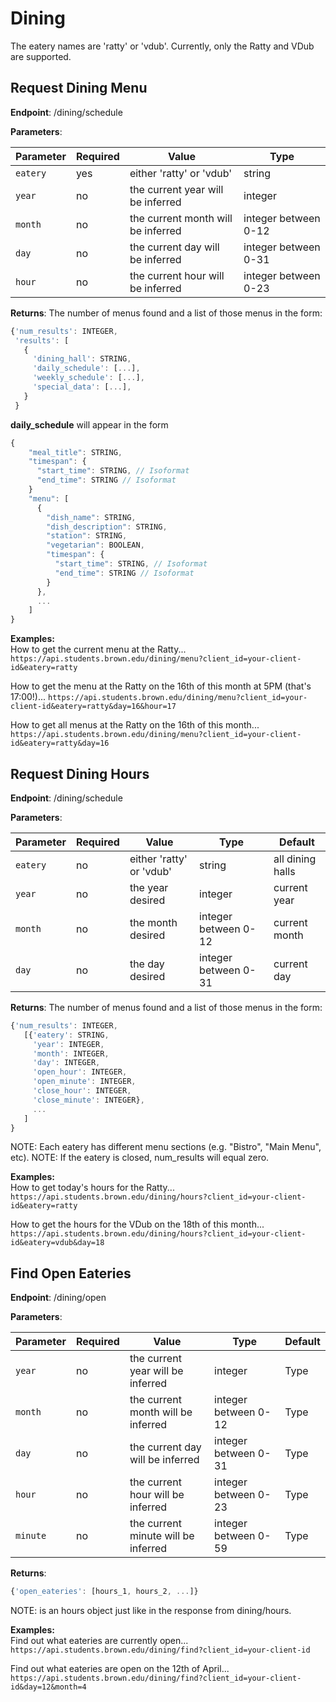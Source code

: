 # Dining
The eatery names are 'ratty' or 'vdub'. Currently, only the Ratty and VDub are supported.

## Request Dining Menu
**Endpoint**: /dining/schedule

**Parameters**:

| Parameter |  Required | Value                               | Type                 |
|-----------|-----------|-------------------------------------|----------------------|
| `eatery`  | yes       | either 'ratty' or 'vdub'            | string               |
| `year`    | no        | the current year will be inferred   | integer              |
| `month`   | no        | the current month will be inferred  | integer between 0-12 |
| `day`     | no        | the current day will be inferred    | integer between 0-31 |
| `hour`    | no        | the current hour will be inferred   | integer between 0-23 |

**Returns**: The number of menus found and a list of those menus in the form:

```javascript
{'num_results': INTEGER,
 'results': [
   {
     'dining_hall': STRING,
     'daily_schedule': [...],
     'weekly_schedule': [...],
     'special_data': [...],
   }
 }
```

**daily_schedule** will appear in the form
```javascript
{
    "meal_title": STRING,
    "timespan": {
      "start_time": STRING, // Isoformat
      "end_time": STRING // Isoformat
    }
    "menu": [
      {
        "dish_name": STRING,
        "dish_description": STRING,
        "station": STRING,
        "vegetarian": BOOLEAN,
        "timespan": {
          "start_time": STRING, // Isoformat
          "end_time": STRING // Isoformat
        }
      },
      ...
    ]
}
```
**Examples:**  
How to get the current menu at the Ratty...
`https://api.students.brown.edu/dining/menu?client_id=your-client-id&eatery=ratty`

How to get the menu at the Ratty on the 16th of this month at 5PM (that's 17:00!)...
`https://api.students.brown.edu/dining/menu?client_id=your-client-id&eatery=ratty&day=16&hour=17`

How to get all menus at the Ratty on the 16th of this month...
`https://api.students.brown.edu/dining/menu?client_id=your-client-id&eatery=ratty&day=16`

## Request Dining Hours
**Endpoint**: /dining/schedule

**Parameters**:

| Parameter |  Required | Value                    | Type                 |Default              |
|-----------|-----------|--------------------------|----------------------|---------------------|
| `eatery`  | no        | either 'ratty' or 'vdub' | string               |all dining halls     |
| `year`    | no        | the year desired         | integer              |current year         |
| `month`   | no        | the month desired        | integer between 0-12 |current month        |
| `day`     | no        | the day desired          | integer between 0-31 |current day          |

**Returns**: The number of menus found and a list of those menus in the form:

```javascript
{'num_results': INTEGER,
   [{'eatery': STRING,
     'year': INTEGER,
     'month': INTEGER,
     'day': INTEGER,
     'open_hour': INTEGER,
     'open_minute': INTEGER,
     'close_hour': INTEGER,
     'close_minute': INTEGER},
     ...
   ]
}
```

NOTE: Each eatery has different menu sections (e.g. "Bistro", "Main Menu", etc).
NOTE: If the eatery is closed, num_results will equal zero.

**Examples:**  
How to get today's hours for the Ratty...
`https://api.students.brown.edu/dining/hours?client_id=your-client-id&eatery=ratty`

How to get the hours for the VDub on the 18th of this month...
`https://api.students.brown.edu/dining/hours?client_id=your-client-id&eatery=vdub&day=18`

## Find Open Eateries  
**Endpoint**: /dining/open

**Parameters**:

| Parameter |  Required | Value                               | Type                 |Default              |
|-----------|-----------|-------------------------------------|----------------------|---------------------|
| `year`    | no        | the current year will be inferred   | integer              |Type                 |
| `month`   | no        | the current month will be inferred  | integer between 0-12 |Type                 |
| `day`     | no        | the current day will be inferred    | integer between 0-31 |Type                 |
| `hour`    | no        | the current hour will be inferred   | integer between 0-23 |Type                 |
| `minute`  | no        | the current minute will be inferred | integer between 0-59 |Type                 |

**Returns**:
```javascript
{'open_eateries': [hours_1, hours_2, ...]}
```
NOTE: is an hours object just like in the response from dining/hours.

**Examples:**  
Find out what eateries are currently open...
`https://api.students.brown.edu/dining/find?client_id=your-client-id`

Find out what eateries are open on the 12th of April...
`https://api.students.brown.edu/dining/find?client_id=your-client-id&day=12&month=4`

